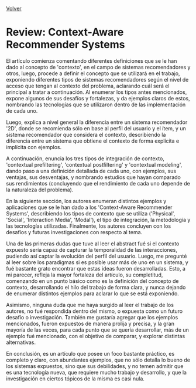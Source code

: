 [Volver](./index.md)
# Review: Context-Aware Recommender Systems

El artículo comienza comentando diferentes definiciones que se le han dado al concepto de 'contexto', en el campo de sistemas recomendadores y otros, luego, procede a definir el concepto que se utilizará en el trabajo, exponiendo diferentes tipos de sistemas recomendadores según el nivel de acceso que tengan al contexto del problema, aclarando cuál será el principal a tratar a continuación. Al enumerar los tipos antes mencionados, expone algunos de sus desafíos y fortalezas, y da ejemplos claros de estos, nombrando las tecnologías que se utilizaron dentro de las implementación de cada uno.

Luego, explica a nivel general la diferencia entre un sistema recomendador '2D', donde se recomienda sólo en base al perfil del usuario y el ítem, y un sistema recomendador que considera el contexto, describiendo la diferencia entre un sistema que obtiene el contexto de forma explícita e implícita con ejemplos.

A continuación, enuncia los tres tipos de integración de contexto, 'contextual prefiltering', 'contextual postfiltering' y 'contextual modeling', dando paso a una definición detallada de cada uno, con ejemplos, sus ventajas, sus desventajas, y nombrando estudios que hayan comparado sus rendimientos (concluyendo que el rendimiento de cada uno depende de la naturaleza del problema).

En la siguiente sección, los autores enumeran distintos ejemplos y aplicaciones que se le han dado a los 'Context-Aware Recommender Systems', describiendo los tipos de contexto que se utiliza ('Physical', 'Social', 'Interaction Media', 'Modal'), el tipo de integración, la metodología y las tecnologías utilizadas. Finalmente, los autores concluyen con los desafíos y futuras investigaciones con respecto al tema.

 Una de las primeras dudas que tuve al leer el abstract fué si el contexto expuesto sería capaz de capturar la temporalidad de las interacciones, pudiendo así captar la evolución del perfil del usuario. Luego, me pregunté al leer sobre los paradigmas si es posible usar más de uno en un sistema, y fué bastante grato encontrar que estas ideas fueron desarrolladas. Esto, a mi parecer, refleja la mayor fortaleza del artículo, su completitud, comenzando en un punto básico como es la definición del concepto de contexto, desarrollando el hilo del trabajo de forma clara, y nunca dejando de enumerar distintos ejemplos para aclarar lo que se está exponiendo.

 Asimismo, ninguna duda que me haya surgido al leer el trabajo de los autores, no fué respondida dentro del mismo, o expuesta como un futuro desafío o investigación. También me gustaría agregar que los ejemplos mencionados, fueron expuestos de manera prolija y precisa, y la gran mayoría de las veces, para cada punto que se quería desarrollar, más de un ejemplo fué mencionado, con el objetivo de comparar, y explorar distintas alternativas.

En conclusión, es un artículo que posee un foco bastante práctico, es completo y claro, con abundantes ejemplos, que no sólo detalla lo bueno de los sistemas expuestos, sino que sus debilidades, y no temen admitir que es una tecnología nueva, que requiere mucho trabajo y desarrollo, y que la investigación en ciertos tópicos de la misma es casi nula.
